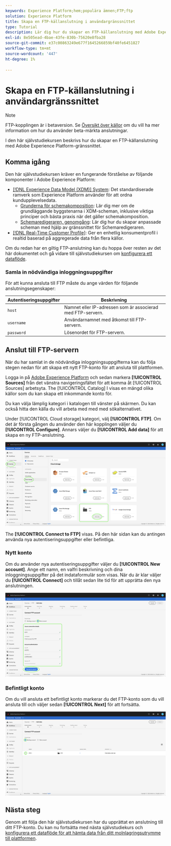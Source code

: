 ```yaml
---
keywords: Experience Platform;hem;populära ämnen;FTP;ftp
solution: Experience Platform
title: Skapa en FTP-källanslutning i användargränssnittet
type: Tutorial
description: Lär dig hur du skapar en FTP-källanslutning med Adobe Experience Platform-gränssnittet.
exl-id: 8e505ead-4bae-43fe-830b-75620e8fba28
source-git-commit: e37c00863249e677f1645266859bf40fe6451827
workflow-type: tm+mt
source-wordcount: '447'
ht-degree: 1%

---
```


# Skapa en FTP-källanslutning i användargränssnittet

>[!NOTE]
>
>FTP-kopplingen är i betaversion. Se [Översikt över källor](../../../../home.md#terms-and-conditions) om du vill ha mer information om hur du använder beta-märkta anslutningar.

I den här självstudiekursen beskrivs hur du skapar en FTP-källanslutning med Adobe Experience Platform-gränssnittet.

## Komma igång

Den här självstudiekursen kräver en fungerande förståelse av följande komponenter i Adobe Experience Platform:

* [[!DNL Experience Data Model (XDM)] System](../../../../../xdm/home.md): Det standardiserade ramverk som Experience Platform använder för att ordna kundupplevelsedata.
   * [Grunderna för schemakomposition](../../../../../xdm/schema/composition.md): Lär dig mer om de grundläggande byggstenarna i XDM-scheman, inklusive viktiga principer och bästa praxis när det gäller schemakomposition.
   * [Schemaredigeraren, genomgång](../../../../../xdm/tutorials/create-schema-ui.md): Lär dig hur du skapar anpassade scheman med hjälp av gränssnittet för Schemaredigeraren.
* [[!DNL Real-Time Customer Profile]](../../../../../profile/home.md): Ger en enhetlig konsumentprofil i realtid baserad på aggregerade data från flera källor.

Om du redan har en giltig FTP-anslutning kan du hoppa över resten av det här dokumentet och gå vidare till självstudiekursen om [konfigurera ett dataflöde](../../dataflow/batch/cloud-storage.md).

### Samla in nödvändiga inloggningsuppgifter

För att kunna ansluta till FTP måste du ange värden för följande anslutningsegenskaper:

| Autentiseringsuppgifter | Beskrivning |
| ---------- | ----------- |
| `host` | Namnet eller IP-adressen som är associerad med FTP-servern. |
| `username` | Användarnamnet med åtkomst till FTP-servern. |
| `password` | Lösenordet för FTP-servern. |

## Anslut till FTP-servern

När du har samlat in de nödvändiga inloggningsuppgifterna kan du följa stegen nedan för att skapa ett nytt FTP-konto för att ansluta till plattformen.

Logga in på [Adobe Experience Platform](https://platform.adobe.com) och sedan markera **[!UICONTROL Sources]** från det vänstra navigeringsfältet för att komma åt [!UICONTROL Sources] arbetsyta. The [!UICONTROL Catalog] I visas en mängd olika källor som du kan skapa ett inkommande konto för.

Du kan välja lämplig kategori i katalogen till vänster på skärmen. Du kan också hitta den källa du vill arbeta med med med sökalternativet.

Under [!UICONTROL Cloud storage] kategori, välj **[!UICONTROL FTP]**. Om det är första gången du använder den här kopplingen väljer du **[!UICONTROL Configure]**. Annars väljer du **[!UICONTROL Add data]** för att skapa en ny FTP-anslutning.

![katalog](../../../../images/tutorials/create/ftp/catalog.png)

The **[!UICONTROL Connect to FTP]** visas. På den här sidan kan du antingen använda nya autentiseringsuppgifter eller befintliga.

### Nytt konto

Om du använder nya autentiseringsuppgifter väljer du **[!UICONTROL New account]**. Ange ett namn, en valfri beskrivning och dina inloggningsuppgifter på det indataformulär som visas. När du är klar väljer du **[!UICONTROL Connect]** och tillåt sedan lite tid för att upprätta den nya anslutningen.

![new](../../../../images/tutorials/create/ftp/new.png)

### Befintligt konto

Om du vill ansluta ett befintligt konto markerar du det FTP-konto som du vill ansluta till och väljer sedan **[!UICONTROL Next]** för att fortsätta.

![befintlig](../../../../images/tutorials/create/ftp/existing.png)

## Nästa steg

Genom att följa den här självstudiekursen har du upprättat en anslutning till ditt FTP-konto. Du kan nu fortsätta med nästa självstudiekurs och [konfigurera ett dataflöde för att hämta data från ditt molnlagringsutrymme till plattformen](../../dataflow/batch/cloud-storage.md).
